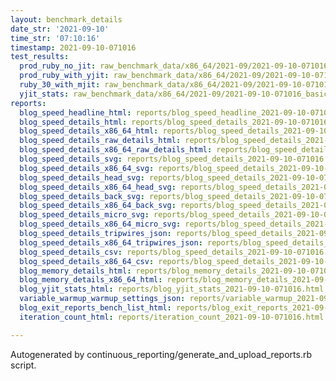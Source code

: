 ```yaml
---
layout: benchmark_details
date_str: '2021-09-10'
time_str: '07:10:16'
timestamp: 2021-09-10-071016
test_results:
  prod_ruby_no_jit: raw_benchmark_data/x86_64/2021-09/2021-09-10-071016_basic_benchmark_prod_ruby_no_jit.json
  prod_ruby_with_yjit: raw_benchmark_data/x86_64/2021-09/2021-09-10-071016_basic_benchmark_prod_ruby_with_yjit.json
  ruby_30_with_mjit: raw_benchmark_data/x86_64/2021-09/2021-09-10-071016_basic_benchmark_ruby_30_with_mjit.json
  yjit_stats: raw_benchmark_data/x86_64/2021-09/2021-09-10-071016_basic_benchmark_yjit_stats.json
reports:
  blog_speed_headline_html: reports/blog_speed_headline_2021-09-10-071016.html
  blog_speed_details_html: reports/blog_speed_details_2021-09-10-071016.html
  blog_speed_details_x86_64_html: reports/blog_speed_details_2021-09-10-071016.x86_64.html
  blog_speed_details_raw_details_html: reports/blog_speed_details_2021-09-10-071016.raw_details.html
  blog_speed_details_x86_64_raw_details_html: reports/blog_speed_details_2021-09-10-071016.x86_64.raw_details.html
  blog_speed_details_svg: reports/blog_speed_details_2021-09-10-071016.svg
  blog_speed_details_x86_64_svg: reports/blog_speed_details_2021-09-10-071016.x86_64.svg
  blog_speed_details_head_svg: reports/blog_speed_details_2021-09-10-071016.head.svg
  blog_speed_details_x86_64_head_svg: reports/blog_speed_details_2021-09-10-071016.x86_64.head.svg
  blog_speed_details_back_svg: reports/blog_speed_details_2021-09-10-071016.back.svg
  blog_speed_details_x86_64_back_svg: reports/blog_speed_details_2021-09-10-071016.x86_64.back.svg
  blog_speed_details_micro_svg: reports/blog_speed_details_2021-09-10-071016.micro.svg
  blog_speed_details_x86_64_micro_svg: reports/blog_speed_details_2021-09-10-071016.x86_64.micro.svg
  blog_speed_details_tripwires_json: reports/blog_speed_details_2021-09-10-071016.tripwires.json
  blog_speed_details_x86_64_tripwires_json: reports/blog_speed_details_2021-09-10-071016.x86_64.tripwires.json
  blog_speed_details_csv: reports/blog_speed_details_2021-09-10-071016.csv
  blog_speed_details_x86_64_csv: reports/blog_speed_details_2021-09-10-071016.x86_64.csv
  blog_memory_details_html: reports/blog_memory_details_2021-09-10-071016.html
  blog_memory_details_x86_64_html: reports/blog_memory_details_2021-09-10-071016.x86_64.html
  blog_yjit_stats_html: reports/blog_yjit_stats_2021-09-10-071016.html
  variable_warmup_warmup_settings_json: reports/variable_warmup_2021-09-10-071016.warmup_settings.json
  blog_exit_reports_bench_list_html: reports/blog_exit_reports_2021-09-10-071016.bench_list.html
  iteration_count_html: reports/iteration_count_2021-09-10-071016.html

---
```

Autogenerated by continuous_reporting/generate_and_upload_reports.rb script.
